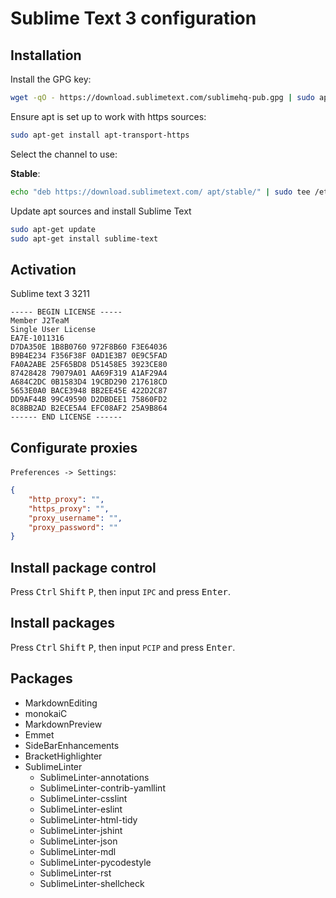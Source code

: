 # Sublime Text 3 configuration

## Installation

Install the GPG key:

```sh
wget -qO - https://download.sublimetext.com/sublimehq-pub.gpg | sudo apt-key add -
```

Ensure apt is set up to work with https sources:

```sh
sudo apt-get install apt-transport-https
```

Select the channel to use:

**Stable**:

```sh
echo "deb https://download.sublimetext.com/ apt/stable/" | sudo tee /etc/apt/sources.list.d/sublime-text.list
```

Update apt sources and install Sublime Text

```sh
sudo apt-get update
sudo apt-get install sublime-text
```

## Activation

Sublime text 3 3211

```
----- BEGIN LICENSE -----
Member J2TeaM
Single User License
EA7E-1011316
D7DA350E 1B8B0760 972F8B60 F3E64036
B9B4E234 F356F38F 0AD1E3B7 0E9C5FAD
FA0A2ABE 25F65BD8 D51458E5 3923CE80
87428428 79079A01 AA69F319 A1AF29A4
A684C2DC 0B1583D4 19CBD290 217618CD
5653E0A0 BACE3948 BB2EE45E 422D2C87
DD9AF44B 99C49590 D2DBDEE1 75860FD2
8C8BB2AD B2ECE5A4 EFC08AF2 25A9B864
------ END LICENSE ------
```

## Configurate proxies

`Preferences -> Settings`:

```json
{
    "http_proxy": "",
    "https_proxy": "",
    "proxy_username": "",
    "proxy_password": ""
}
```

## Install package control

Press <kbd>Ctrl</kbd> <kbd>Shift</kbd> <kbd>P</kbd>, then input `IPC` and press <kbd>Enter</kbd>.

## Install packages

Press <kbd>Ctrl</kbd> <kbd>Shift</kbd> <kbd>P</kbd>, then input `PCIP` and press <kbd>Enter</kbd>.

## Packages

- MarkdownEditing
- monokaiC
- MarkdownPreview
- Emmet
- Side​Bar​Enhancements
- BracketHighlighter
- SublimeLinter
  - SublimeLinter-annotations
  - SublimeLinter-contrib-yamllint
  - SublimeLinter-csslint
  - SublimeLinter-eslint
  - SublimeLinter-html-tidy
  - SublimeLinter-jshint
  - SublimeLinter-json
  - SublimeLinter-mdl
  - SublimeLinter-pycodestyle
  - SublimeLinter-rst
  - SublimeLinter-shellcheck
